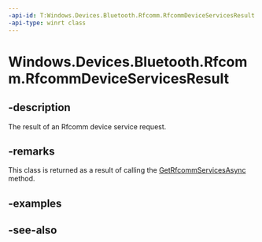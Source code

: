 ```yaml
---
-api-id: T:Windows.Devices.Bluetooth.Rfcomm.RfcommDeviceServicesResult
-api-type: winrt class
---
```


<!-- Class syntax.
public class RfcommDeviceServicesResult : Windows.Devices.Bluetooth.Rfcomm.IRfcommDeviceServicesResult
-->

# Windows.Devices.Bluetooth.Rfcomm.RfcommDeviceServicesResult

## -description
The result of an Rfcomm device service request.

## -remarks
This class is returned as a result of calling the [GetRfcommServicesAsync](../windows.devices.bluetooth/bluetoothdevice_getrfcommservicesasync_1314819113.md) method.

## -examples

## -see-also
